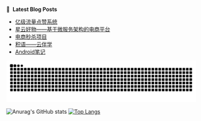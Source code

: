 📕 &nbsp;**Latest Blog Posts**
<!-- BLOG-POST-LIST:START -->
- [亿级流量点赞系统](https://meeting77smile.github.io/post/likesystem/)
- [星云好物——基于微服务架构的电商平台](https://meeting77smile.github.io/post/nebulamall/)
- [电商秒杀项目](https://meeting77smile.github.io/post/secondkill/)
- [积语——云伴学](https://meeting77smile.github.io/post/jiyuguidebook/)
- [Android笔记](https://meeting77smile.github.io/post/android_notes/)
<!-- BLOG-POST-LIST:END -->

<picture>
  <source media="(prefers-color-scheme: dark)" srcset="https://raw.githubusercontent.com/meeting77smile/meeting77smile/output/github-contribution-grid-snake-dark.svg">
  <source media="(prefers-color-scheme: light)" srcset="https://raw.githubusercontent.com/meeting77smile/meeting77smile/output/github-contribution-grid-snake.svg">
  <img alt="github contribution grid snake animation" src="https://raw.githubusercontent.com/meeting77smile/meeting77smile/output/github-contribution-grid-snake.svg">
</picture>

![Anurag's GitHub stats](https://github-readme-stats.vercel.app/api?username=meeting77smile&theme=ambient_gradient) [![Top Langs](https://github-readme-stats.vercel.app/api/top-langs/?username=meeting77smile&layout=donut)](https://github.com/anuraghazra/github-readme-stats)

